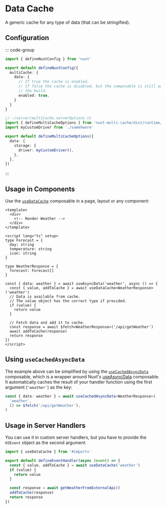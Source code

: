 # Data Cache

A generic cache for any type of data (that can be stringified).

## Configuration

::: code-group

```typescript [nuxt.config.ts]
import { defineNuxtConfig } from 'nuxt'

export default defineNuxtConfig({
  multiCache: {
    data: {
      // If true the cache is enabled.
      // If false the cache is disabled, but the composable is still added to
      // the build.
      enabled: true,
    }
  }
}
```

```typescript [multiCache.serverOptions.ts]
// ~/server/multiCache.serverOptions.ts
import { defineMultiCacheOptions } from 'nuxt-multi-cache/dist/runtime/serverOptions'
import myCustomDriver from './somehwere'

export default defineMultiCacheOptions({
  data: {
    storage: {
      driver: myCustomDriver(),
    },
  },
})
```

:::

## Usage in Components

Use the [`useDataCache`](/composables/useDataCache) composable in a page, layout
or any component:

```vue
<template>
  <div>
    <!-- Render Weather -->
  </div>
</template>

<script lang="ts" setup>
type Forecast = {
  day: string
  temperature: string
  icon: string
}

type WeatherResponse = {
  forecast: Forecast[]
}

const { data: weather } = await useAsyncData('weather', async () => {
  const { value, addToCache } = await useDataCache<WeatherResponse>('weather')
  // Data is available from cache.
  // The value object has the correct type if provided.
  if (value) {
    return value
  }

  // Fetch data and add it to cache.
  const response = await $fetch<WeatherResponse>('/api/getWeather')
  await addToCache(response)
  return response
})
</script>
```

## Using `useCachedAsyncData`

The example above can be simplified by using the
[`useCachedAsyncData`](/composables/useCachedAsyncData) composable, which is a
wrapper around Nuxt's
[useAsyncData](https://nuxt.com/docs/api/composables/use-async-data) composable.
It automatically caches the result of your handler function using the first
argument (`'weather'`) as the key:

```typescript
const { data: weather } = await useCachedAsyncData<WeatherResponse>(
  'weather',
  () => $fetch('/api/getWeather'),
)
```

## Usage in Server Handlers

You can use it in custom server handlers, but you have to provide the `H3Event`
object as the second argument.

```typescript
import { useDataCache } from '#imports'

export default defineEventHandler(async (event) => {
  const { value, addToCache } = await useDataCache('weather')
  if (value) {
    return value
  }

  const response = await getWeatherFromExternalApi()
  addToCache(response)
  return response
})
```
